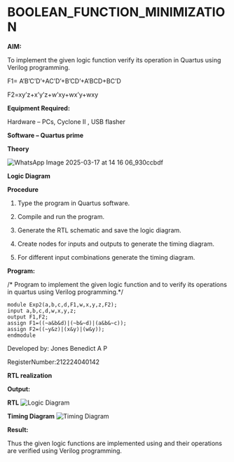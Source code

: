 # BOOLEAN_FUNCTION_MINIMIZATION

**AIM:**

To implement the given logic function verify its operation in Quartus using Verilog programming.

F1= A’B’C’D’+AC’D’+B’CD’+A’BCD+BC’D 

F2=xy’z+x’y’z+w’xy+wx’y+wxy

**Equipment Required:**

Hardware – PCs, Cyclone II , USB flasher

**Software – Quartus prime**

**Theory**

![WhatsApp Image 2025-03-17 at 14 16 06_930ccbdf](https://github.com/user-attachments/assets/0dba7295-a42a-4c66-bfb4-760a90370a67)

**Logic Diagram**

**Procedure**

1.	Type the program in Quartus software.

2.	Compile and run the program.

3.	Generate the RTL schematic and save the logic diagram.

4.	Create nodes for inputs and outputs to generate the timing diagram.

5.	For different input combinations generate the timing diagram.


**Program:**

/* Program to implement the given logic function and to verify its operations in quartus using Verilog programming.*/
```
module Exp2(a,b,c,d,F1,w,x,y,z,F2);
input a,b,c,d,w,x,y,z;
output F1,F2;
assign F1=((~a&b&d)|(~b&~d)|(a&b&~c));
assign F2=((~y&z)|(x&y)|(w&y));
endmodule
```

Developed by: Jones Benedict A P

RegisterNumber:212224040142



**RTL realization**

**Output:**

**RTL**
![Logic Diagram](https://github.com/user-attachments/assets/fcafc314-7a28-4d99-8d95-580254120369)


**Timing Diagram**
![Timing Diagram](https://github.com/user-attachments/assets/bedb09ce-ffd5-4331-a14c-e221c3032bd5)


**Result:**

Thus the given logic functions are implemented using and their operations are verified using Verilog programming.

